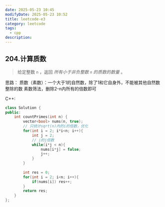 ```yaml
---
date: 2025-05-23 10:45
modifyDate: 2025-05-23 10:52
title: leetcode-e3
category: leetcode
tags:
  - cpp
description:
---
```


## 204.计算质数
>给定整数 `n` ，返回 _所有小于非负整数 `n` 的质数的数量_ 。

思路：
质数（素数）：一个大于1的自然数，除了1和它自身外，不能被其他自然数整除的数
素数筛法，删除2-n内所有的倍数即可

C++:
```cpp
class Solution {
public:
    int countPrimes(int n) {
        vector<bool> nums(n, true);
        // 只统计sqrt(n)内的i的倍数，优化
        for(int i = 2; i*i<n; i++){
            int j = 2;
            // i的j倍数
            while(i*j < n){
                nums[i*j] = false;
                j++;
            }
        }
  
        int res = 0;
        for(int i = 2; i<n; i++){
            if(nums[i]) res++;
        }
        return res;
    }
};
```